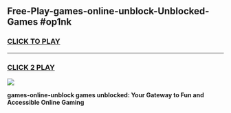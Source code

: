 
## Free-Play-games-online-unblock-Unblocked-Games #op1nk
<h3>
<a href="https://news.freeplayer.one?title=games-online-unblock&ref=8M">CLICK TO PLAY</a></h3>
<hr>

<h3>
<a href="https://news.freeplayer.one?title=games-online-unblock&ref=8M">CLICK 2 PLAY</a>
  
</h3>

<a href="https://news.freeplayer.one?title=games-online-unblock&ref=8M"><img src="https://clearcache.store/games.png"></a>


**games-online-unblock games unblocked: Your Gateway to Fun and Accessible Online Gaming**
